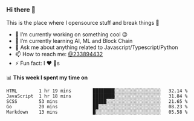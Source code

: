 ### Hi there 👋

<!--
**a233894432/a233894432** is a ✨ _special_ ✨ repository because its `README.md` (this file) appears on your GitHub profile.

Here are some ideas to get you started:

- 🔭 I’m currently working on ...
- 🌱 I’m currently learning ...
- 👯 I’m looking to collaborate on ...
- 🤔 I’m looking for help with ...
- 💬 Ask me about ...
- 📫 How to reach me: ...
- 😄 Pronouns: ...
- ⚡ Fun fact: ...
-->
 
 
This is the place where I opensource stuff and break things :rofl:

- 🔭 I’m currently working on something cool :wink:
- 🌱 I’m currently learning AI, ML and Block Chain
- 💬 Ask me about anything related to Javascript/Typescript/Python
- 📫 How to reach me: [@233894432](https://twitter.com/233894432)
- ⚡ Fun fact: I :heart: :dog:s

📊 **This week I spent my time on**
<!--START_SECTION:waka-->
```text
HTML        1 hr 19 mins        ████████░░░░░░░░░░░░░░░░░   32.14 % 
JavaScript  1 hr 18 mins        ████████░░░░░░░░░░░░░░░░░   31.84 % 
SCSS        53 mins             █████░░░░░░░░░░░░░░░░░░░░   21.65 % 
Go          20 mins             ██░░░░░░░░░░░░░░░░░░░░░░░   08.23 % 
Markdown    13 mins             █░░░░░░░░░░░░░░░░░░░░░░░░   05.58 %
```
<!--END_SECTION:waka-->
